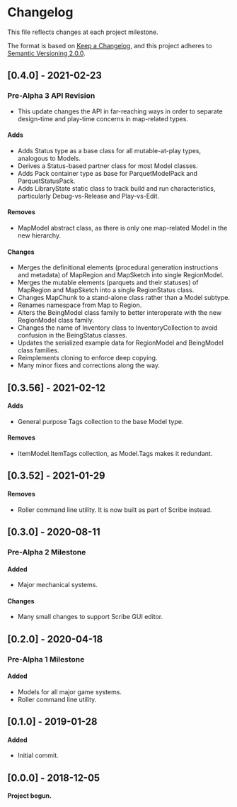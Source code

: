 # Changelog
This file reflects changes at each project milestone.

The format is based on [Keep a Changelog](https://keepachangelog.com/en/1.0.0/),
and this project adheres to [Semantic Versioning 2.0.0](https://semver.org/).


<!--
## [0.5.0] - 2021-??-??
### Alpha
- ....
#### Adds
- Adds ability to serialize Status classes.
#### Removes
- ...
#### Changes
- Parquet method calls now follow C# idiom.
- Simplifies the signature for creating/serializing CraftingRecipes.
- Renames All.LoadFromCSVs to All.TryLoadModels.
- Renames All.SaveToCSVs to All.TrySaveModels.
-->

## [0.4.0] - 2021-02-23
### Pre-Alpha 3 API Revision
- This update changes the API in far-reaching ways in order to separate design-time and play-time concerns in map-related types.
#### Adds
- Adds Status type as a base class for all mutable-at-play types, analogous to Models.
- Derives a Status-based partner class for most Model classes.
- Adds Pack container type as base for ParquetModelPack and ParquetStatusPack.
- Adds LibraryState static class to track build and run characteristics, particularly Debug-vs-Release and Play-vs-Edit.
#### Removes
- MapModel abstract class, as there is only one map-related Model in the new hierarchy.
#### Changes
- Merges the definitional elements (procedural generation instructions and metadata) of MapRegion and MapSketch into single RegionModel.
- Merges the mutable elements (parquets and their statuses) of MapRegion and MapSketch into a single RegionStatus class.
- Changes MapChunk to a stand-alone class rather than a Model subtype.
- Renames namespace from Map to Region.
- Alters the BeingModel class family to better interoperate with the new RegionModel class family.
- Changes the name of Inventory class to InventoryCollection to avoid confusion in the BeingStatus classes.
- Updates the serialized example data for RegionModel and BeingModel class families.
- Reimplements cloning to enforce deep copying.
- Many minor fixes and corrections along the way.

## [0.3.56] - 2021-02-12
#### Adds
- General purpose Tags collection to the base Model type.
#### Removes
- ItemModel.ItemTags collection, as Model.Tags makes it redundant.

## [0.3.52] - 2021-01-29
#### Removes
- Roller command line utility.  It is now built as part of Scribe instead.

## [0.3.0] - 2020-08-11
### Pre-Alpha 2 Milestone
#### Added
- Major mechanical systems.
#### Changes
- Many small changes to support Scribe GUI editor.

## [0.2.0] - 2020-04-18
### Pre-Alpha 1 Milestone
#### Added
- Models for all major game systems.
- Roller command line utility.

## [0.1.0] - 2019-01-28
#### Added
- Initial commit.

## [0.0.0] - 2018-12-05
#### Project begun.
